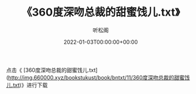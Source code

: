 ﻿---
title:  《360度深吻总裁的甜蜜饯儿.txt》
date:   2022-01-03T00:00:00+00:00
author: 听松阁
layout: post
permalink: /360度深吻总裁的甜蜜饯儿/
categories: 小说
tags: [小说]
---

点击《 [360度深吻总裁的甜蜜饯儿.txt](<a href="http://img.660000.xyz/bookstukust/book/bntxt/11/360" target=_blank>http://img.660000.xyz/bookstukust/book/bntxt/11/360度深吻总裁的甜蜜饯儿.txt)》进行下载